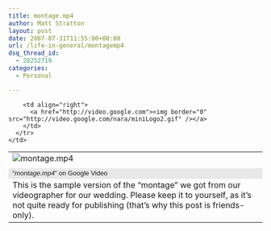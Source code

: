```yaml
---
title: montage.mp4
author: Matt Stratton
layout: post
date: 2007-07-31T11:55:00+00:00
url: /life-in-general/montagemp4
dsq_thread_id:
  - 28252719
categories:
  - Personal

---
```

<table cellpadding="0" cellspacing="0" border="0">
  <tr>
    <td colspan="2">
      <img alt="montage.mp4" />
    </td>
  </tr>
  
  <tr>
    <td>
      <tr bgcolor="#E8E8E8">
        <td>
          <font face="arial, sans-serif" size="2">&#8220;<i>montage.mp4</i>&#8221; on Google Video</font>
        </td>
        
        <td align="right">
          <a href="http://video.google.com"><img border="0" src="http://video.google.com/nara/miniLogo2.gif" /></a>
        </td>
      </tr>
    </td>
  </tr>
  
  <tr>
    <td>
      This is the sample version of the &#8220;montage&#8221; we got from our videographer for our wedding. Please keep it to yourself, as it&#8217;s not quite ready for publishing (that&#8217;s why this post is friends-only).
    </td>
  </tr>
</table>